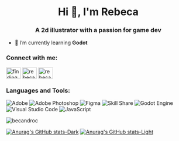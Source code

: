 <h1 align="center">Hi 👋, I'm Rebeca</h1>
<h3 align="center">A 2d illustrator with a passion for game dev</h3>

- 👾 I’m currently learning **Godot**


<h3 align="left">Connect with me:</h3>
<p align="left">
<a href="https://instagram.com/findingalleys" target="blank"><img align="center" src="https://raw.githubusercontent.com/rahuldkjain/github-profile-readme-generator/master/src/images/icons/Social/instagram.svg" alt="finding alleys" height="30" width="40" /></a>
<a href="https://www.behance.net/rebecaandrader" target="blank"><img align="center" src="https://raw.githubusercontent.com/rahuldkjain/github-profile-readme-generator/master/src/images/icons/Social/behance.svg" alt="rebecaandrader" height="30" width="40" /></a>
<a href="https://linkedin.com/in/rebecaandroc" target="blank"><img align="center" src="https://raw.githubusercontent.com/rahuldkjain/github-profile-readme-generator/master/src/images/icons/Social/linked-in-alt.svg" alt="rebecaandroc" height="30" width="40" /></a>
</p>

<h3 align="left">Languages and Tools:</h3>

![Adobe](https://img.shields.io/badge/adobe-%23FF0000.svg?style=for-the-badge&logo=adobe&logoColor=white)
![Adobe Photoshop](https://img.shields.io/badge/adobe%20photoshop-%2331A8FF.svg?style=for-the-badge&logo=adobe%20photoshop&logoColor=white)
![Figma](https://img.shields.io/badge/figma-%23F24E1E.svg?style=for-the-badge&logo=figma&logoColor=white)
![Skill Share](https://img.shields.io/badge/Skill%20share-002333?style=for-the-badge&logo=skillshare&logoColor=00FF84)
![Godot Engine](https://img.shields.io/badge/GODOT-%23FFFFFF.svg?style=for-the-badge&logo=godot-engine)
![Visual Studio Code](https://img.shields.io/badge/Visual%20Studio%20Code-0078d7.svg?style=for-the-badge&logo=visual-studio-code&logoColor=white)
![JavaScript](https://img.shields.io/badge/javascript-%23323330.svg?style=for-the-badge&logo=javascript&logoColor=%23F7DF1E)


<p><img align="center" src="https://github-readme-stats.vercel.app/api/top-langs?username=becandroc&show_icons=true&locale=en&layout=compact" alt="becandroc" /></p>

[![Anurag's GitHub stats-Dark](https://github-readme-stats.vercel.app/api?username=becandroc&show_icons=true&theme=dark#gh-dark-mode-only)](https://github.com/becandroc/github-readme-stats#gh-dark-mode-only)
[![Anurag's GitHub stats-Light](https://github-readme-stats.vercel.app/api?username=becandroc&show_icons=true&theme=default#gh-light-mode-only)](https://github.com/becandroc/github-readme-stats#gh-light-mode-only)
